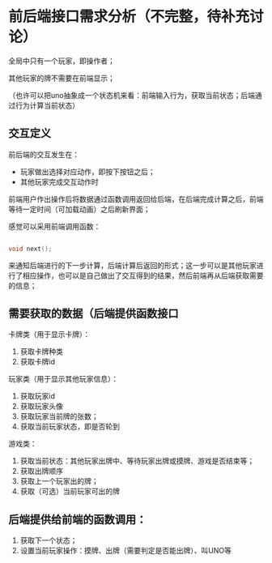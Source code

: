 # 前后端接口需求分析（不完整，待补充讨论）

全局中只有一个玩家，即操作者；

其他玩家的牌不需要在前端显示；

（也许可以把uno抽象成一个状态机来看：前端输入行为，获取当前状态；后端通过行为计算当前状态）

## 交互定义

前后端的交互发生在：

- 玩家做出选择对应动作，即按下按钮之后；
- 其他玩家完成交互动作时

前端用户作出操作后将数据通过函数调用返回给后端，在后端完成计算之后，前端等待一定时间（可加载动画）之后刷新界面；

感觉可以采用前端调用函数：

```c

void next();

```

来通知后端进行的下一步计算，后端计算后返回的形式；这一步可以是其他玩家进行了相应操作，也可以是自己做出了交互得到的结果，然后前端再从后端获取需要的信息；

## 需要获取的数据（后端提供函数接口

卡牌类（用于显示卡牌）：

1. 获取卡牌种类
2. 获取卡牌id

玩家类（用于显示其他玩家信息）：

1. 获取玩家id
2. 获取玩家头像
3. 获取玩家当前牌的张数；
4. 获取当前玩家状态，即是否轮到

游戏类：

1. 获取当前状态：其他玩家出牌中、等待玩家出牌或摸牌、游戏是否结束等；
2. 获取出牌顺序
3. 获取上一个玩家出的牌；
4. 获取（可选）当前玩家可出的牌

## 后端提供给前端的函数调用：

1. 获取下一个状态；
2. 设置当前玩家操作：摸牌、出牌（需要判定是否能出牌）、叫UNO等